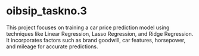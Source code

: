 # oibsip_taskno.3
This project focuses on training a car price prediction model using techniques like Linear Regression, Lasso Regression, and Ridge Regression. It incorporates factors such as brand goodwill, car features, horsepower, and mileage for accurate predictions.
